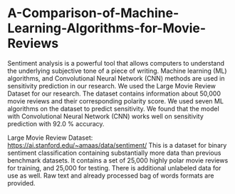 # A-Comparison-of-Machine-Learning-Algorithms-for-Movie-Reviews

Sentiment analysis is a powerful tool that allows computers to understand the underlying subjective tone of a piece of writing. Machine learning (ML) algorithms, and Convolutional Neural Network (CNN) methods are used in sensitivity prediction in our research. We used the Large Movie Review Dataset for our research. The dataset contains information about 50,000 movie reviews and their corresponding polarity score. We used seven ML algorithms on the dataset to predict sensitivity. We found that the model with Convolutional Neural Network (CNN) works well on sensitivity prediction with 92.0 % accuracy.

Large Movie Review Dataset: https://ai.stanford.edu/~amaas/data/sentiment/
This is a dataset for binary sentiment classification containing substantially more data than previous benchmark datasets. It contains a set of 25,000 highly polar movie reviews for training, and 25,000 for testing. There is additional unlabeled data for use as well. Raw text and already processed bag of words formats are provided. 
